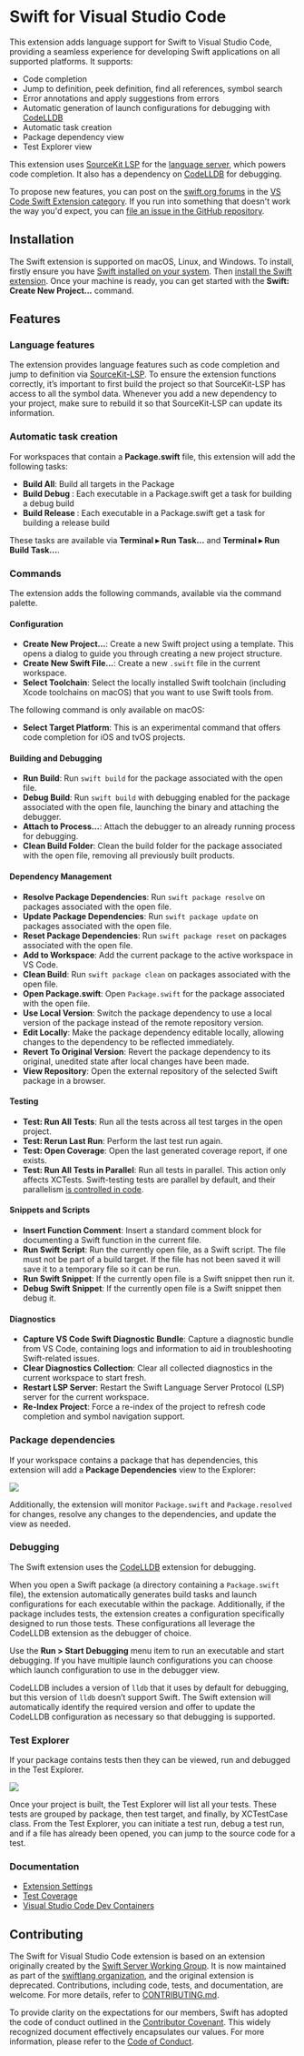 # Swift for Visual Studio Code

This extension adds language support for Swift to Visual Studio Code, providing a seamless experience for developing Swift applications on all supported platforms. It supports:

* Code completion
* Jump to definition, peek definition, find all references, symbol search
* Error annotations and apply suggestions from errors
* Automatic generation of launch configurations for debugging with [CodeLLDB](https://marketplace.visualstudio.com/items?itemName=vadimcn.vscode-lldb)
* Automatic task creation
* Package dependency view
* Test Explorer view

This extension uses [SourceKit LSP](https://github.com/apple/sourcekit-lsp) for the [language server](https://microsoft.github.io/language-server-protocol/overviews/lsp/overview/), which powers code completion. It also has a dependency on [CodeLLDB](https://github.com/vadimcn/vscode-lldb) for debugging.

To propose new features, you can post on the [swift.org forums](https://forums.swift.org) in the [VS Code Swift Extension category](https://forums.swift.org/c/related-projects/vscode-swift-extension/). If you run into something that doesn't work the way you'd expect, you can [file an issue in the GitHub repository](https://github.com/swiftlang/vscode-swift/issues/new).

## Installation

The Swift extension is supported on macOS, Linux, and Windows. To install, firstly ensure you have [Swift installed on your system](https://www.swift.org/install/). Then [install the Swift extension](https://marketplace.visualstudio.com/items?itemName=swiftlang.swift-vscode). Once your machine is ready, you can get started with the **Swift: Create New Project...** command.

## Features

### Language features

The extension provides language features such as code completion and jump to definition via [SourceKit-LSP](https://github.com/apple/sourcekit-lsp). To ensure the extension functions correctly, it’s important to first build the project so that SourceKit-LSP has access to all the symbol data. Whenever you add a new dependency to your project, make sure to rebuild it so that SourceKit-LSP can update its information. 

### Automatic task creation

For workspaces that contain a **Package.swift** file, this extension will add the following tasks:

- **Build All**: Build all targets in the Package
- **Build Debug <Executable>**: Each executable in a Package.swift get a task for building a debug build
- **Build Release <Executable>**: Each executable in a Package.swift get a task for building a release build

These tasks are available via **Terminal ▸ Run Task...** and **Terminal ▸ Run Build Task...**.

### Commands

The extension adds the following commands, available via the command palette.

#### Configuration

- **Create New Project...**: Create a new Swift project using a template. This opens a dialog to guide you through creating a new project structure.
- **Create New Swift File...**: Create a new `.swift` file in the current workspace.
- **Select Toolchain**: Select the locally installed Swift toolchain (including Xcode toolchains on macOS) that you want to use Swift tools from.

The following command is only available on macOS:

- **Select Target Platform**: This is an experimental command that offers code completion for iOS and tvOS projects.

#### Building and Debugging

- **Run Build**: Run `swift build` for the package associated with the open file.
- **Debug Build**: Run `swift build` with debugging enabled for the package associated with the open file, launching the binary and attaching the debugger.
- **Attach to Process...**: Attach the debugger to an already running process for debugging.
- **Clean Build Folder**: Clean the build folder for the package associated with the open file, removing all previously built products.

#### Dependency Management

- **Resolve Package Dependencies**: Run `swift package resolve` on packages associated with the open file.
- **Update Package Dependencies**: Run `swift package update` on packages associated with the open file.
- **Reset Package Dependencies**: Run `swift package reset` on packages associated with the open file.
- **Add to Workspace**: Add the current package to the active workspace in VS Code.
- **Clean Build**: Run `swift package clean` on packages associated with the open file.
- **Open Package.swift**: Open `Package.swift` for the package associated with the open file.
- **Use Local Version**: Switch the package dependency to use a local version of the package instead of the remote repository version.
- **Edit Locally**: Make the package dependency editable locally, allowing changes to the dependency to be reflected immediately.
- **Revert To Original Version**: Revert the package dependency to its original, unedited state after local changes have been made.
- **View Repository**: Open the external repository of the selected Swift package in a browser.

#### Testing

- **Test: Run All Tests**: Run all the tests across all test targes in the open project.
- **Test: Rerun Last Run**: Perform the last test run again.
- **Test: Open Coverage**: Open the last generated coverage report, if one exists.
- **Test: Run All Tests in Parallel**: Run all tests in parallel. This action only affects XCTests. Swift-testing tests are parallel by default, and their parallelism [is controlled in code](https://developer.apple.com/documentation/testing/parallelization).

#### Snippets and Scripts

- **Insert Function Comment**: Insert a standard comment block for documenting a Swift function in the current file.
- **Run Swift Script**: Run the currently open file, as a Swift script. The file must not be part of a build target. If the file has not been saved it will save it to a temporary file so it can be run.
- **Run Swift Snippet**: If the currently open file is a Swift snippet then run it.
- **Debug Swift Snippet**: If the currently open file is a Swift snippet then debug it.

#### Diagnostics

- **Capture VS Code Swift Diagnostic Bundle**: Capture a diagnostic bundle from VS Code, containing logs and information to aid in troubleshooting Swift-related issues.
- **Clear Diagnostics Collection**: Clear all collected diagnostics in the current workspace to start fresh.
- **Restart LSP Server**: Restart the Swift Language Server Protocol (LSP) server for the current workspace.
- **Re-Index Project**: Force a re-index of the project to refresh code completion and symbol navigation support.

### Package dependencies

If your workspace contains a package that has dependencies, this extension will add a **Package Dependencies** view to the Explorer:

![](https://github.com/swiftlang/vscode-swift/raw/HEAD/images/package-dependencies.png)

Additionally, the extension will monitor `Package.swift` and `Package.resolved` for changes, resolve any changes to the dependencies, and update the view as needed.

### Debugging

The Swift extension uses the [CodeLLDB](https://marketplace.visualstudio.com/items?itemName=vadimcn.vscode-lldb) extension for debugging.

When you open a Swift package (a directory containing a `Package.swift` file), the extension automatically generates build tasks and launch configurations for each executable within the package. Additionally, if the package includes tests, the extension creates a configuration specifically designed to run those tests. These configurations all leverage the CodeLLDB extension as the debugger of choice.

Use the **Run > Start Debugging** menu item to run an executable and start debugging. If you have multiple launch configurations you can choose which launch configuration to use in the debugger view.

CodeLLDB includes a version of `lldb` that it uses by default for debugging, but this version of `lldb` doesn’t support Swift. The Swift extension will automatically identify the required version and offer to update the CodeLLDB configuration as necessary so that debugging is supported. 

### Test Explorer

If your package contains tests then they can be viewed, run and debugged in the Test Explorer.

![](https://github.com/swiftlang/vscode-swift/raw/HEAD/images/test-explorer.png)

Once your project is built, the Test Explorer will list all your tests. These tests are grouped by package, then test target, and finally, by XCTestCase class. From the Test Explorer, you can initiate a test run, debug a test run, and if a file has already been opened, you can jump to the source code for a test.

### Documentation

* [Extension Settings](https://github.com/swiftlang/vscode-swift/blob/HEAD/docs/settings.md)
* [Test Coverage](https://github.com/swiftlang/vscode-swift/blob/HEAD/docs/test-coverage.md)
* [Visual Studio Code Dev Containers](https://github.com/swiftlang/vscode-swift/blob/HEAD/docs/remote-dev.md)

## Contributing

The Swift for Visual Studio Code extension is based on an extension originally created by the [Swift Server Working Group](https://www.swift.org/sswg/). It is now maintained as part of the [swiftlang organization](https://github.com/swiftlang/), and the original extension is deprecated. Contributions, including code, tests, and documentation, are welcome. For more details, refer to [CONTRIBUTING.md](https://github.com/swiftlang/vscode-swift/blob/HEAD/CONTRIBUTING.md).

To provide clarity on the expectations for our members, Swift has adopted the code of conduct outlined in the [Contributor Covenant](https://www.contributor-covenant.org). This widely recognized document effectively encapsulates our values. For more information, please refer to the [Code of Conduct](https://swift.org/code-of-conduct/).
